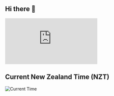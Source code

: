 ## Hi there 👋

![Current NZ Time](https://www.timeanddate.com/scripts/ts.php?loc=264&iso=2025-02-10T12:00:00&c=0)

## Current New Zealand Time (NZT)
![Current Time](https://timezone-to-image.vercel.app/api/generate-image?timezone=Pacific/Auckland)

<!--
**MrBiscuit921/MrBiscuit921** is a ✨ _special_ ✨ repository because its `README.md` (this file) appears on your GitHub profile.

Here are some ideas to get you started:

- 🔭 I’m currently working on ...
- 🌱 I’m currently learning ...
- 👯 I’m looking to collaborate on ...
- 🤔 I’m looking for help with ...
- 💬 Ask me about ...
- 📫 How to reach me: ...
- 😄 Pronouns: ...
- ⚡ Fun fact: ...
-->
